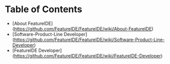 # Table of Contents

* [About FeatureIDE] (https://github.com/FeatureIDE/FeatureIDE/wiki/About-FeatureIDE)
* [Software-Product-Line Developer] (https://github.com/FeatureIDE/FeatureIDE/wiki/Software-Product-Line-Developer)
* [FeatureIDE Developer] (https://github.com/FeatureIDE/FeatureIDE/wiki/FeatureIDE-Developer)